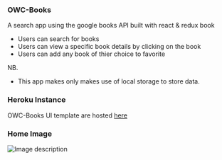 ### OWC-Books
A search app using the google books API built with react & redux book 

- Users can search for books
- Users can view a specific book details by clicking on the book
- Users can add any book of thier choice to favorite

NB.
- This app makes only makes use of local storage to store data.

### Heroku Instance
OWC-Books UI template are hosted [ here ](https://owc-books-app.herokuapp.com/)

### Home Image
![Image description](src/styles/assets/Screenshot.png)

